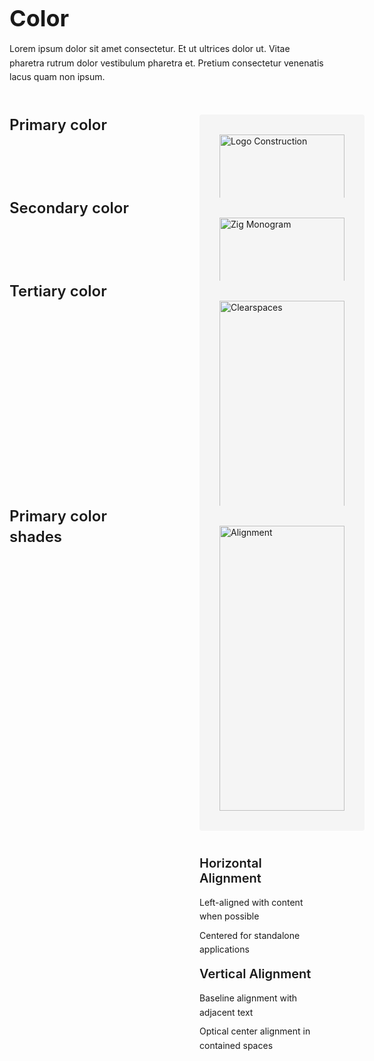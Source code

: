 <div style="max-width: 1200px; margin: 0 auto; padding: 0;">
<h1 style="font-size: 2.25rem; font-weight: bold; margin-bottom: 1rem;">Color</h1>
<p style="margin: 1rem 0; line-height: 1.6;">Lorem ipsum dolor sit amet consectetur. Et ut ultrices dolor ut. Vitae pharetra rutrum dolor vestibulum pharetra et. Pretium consectetur venenatis lacus quam non ipsum.</p>
<div style="display: grid; grid-template-columns: 240px 1fr; gap: 24px 64px; margin-top: 3rem;">
<div>
<h2 style="margin: 0; font-size: 1.5rem; font-weight: 600; line-height: 1.4;">Primary color</h2>
</div>
<div style="max-width: 800px;">
<img src="/images/logo-construction.png" alt="Logo Construction" style="width: 100%; background: #f5f5f5; padding: 2rem; border-radius: 4px; margin-bottom: 1.5rem;" />
</div>
<div>
<h2 style="margin: 0; font-size: 1.5rem; font-weight: 600; line-height: 1.4;">Secondary color</h2>
</div>
<div style="max-width: 800px;">
<img src="/images/zig-monogram.svg" alt="Zig Monogram" style="width: 100%; background: #f5f5f5; padding: 2rem; border-radius: 4px; margin-bottom: 1.5rem;" />
</div>
<div>
<h2 style="margin: 0; font-size: 1.5rem; font-weight: 600; line-height: 1.4;">Tertiary color</h2>
</div>
<div style="max-width: 800px;">
<img src="/images/zig-clearspaces.svg" alt="Clearspaces" style="width: 100%; background: #f5f5f5; padding: 2rem; border-radius: 4px; margin-bottom: 1.5rem;" />
<ul style="list-style: none; padding: 0; margin: 1rem 0;">
<li style="margin: 0.5rem 0; line-height: 1.6;"><strong>Minimum Clearspace</strong>: Equal to the height of the Zig monogram</li>
<li style="margin: 0.5rem 0; line-height: 1.6;"><strong>Protected Area</strong>: No other visual elements may intrude into this space</li>
<li style="margin: 0.5rem 0; line-height: 1.6;"><strong>Scaling</strong>: Clearspace scales proportionally with logo size</li>
</ul>
</div>
<div>
<h2 style="margin: 0; font-size: 1.5rem; font-weight: 600; line-height: 1.4;">Primary color shades</h2>
</div>
<div style="max-width: 800px;">
<img src="/images/zig-alignment.svg" alt="Alignment" style="width: 100%; background: #f5f5f5; padding: 2rem; border-radius: 4px; margin-bottom: 1.5rem;" />
<h3 style="font-size: 1.25rem; font-weight: 600; margin: 1rem 0;">Horizontal Alignment</h3>
<ul style="list-style: none; padding: 0; margin: 1rem 0;">
<li style="margin: 0.5rem 0; line-height: 1.6;">Left-aligned with content when possible</li>
<li style="margin: 0.5rem 0; line-height: 1.6;">Centered for standalone applications</li>
</ul>
<h3 style="font-size: 1.25rem; font-weight: 600; margin: 1rem 0;">Vertical Alignment</h3>
<ul style="list-style: none; padding: 0; margin: 1rem 0;">
<li style="margin: 0.5rem 0; line-height: 1.6;">Baseline alignment with adjacent text</li>
<li style="margin: 0.5rem 0; line-height: 1.6;">Optical center alignment in contained spaces</li>
</ul>
</div>
</div>
</div>
